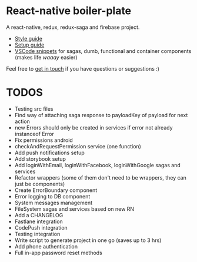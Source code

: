 # React-native boiler-plate

A react-native, redux, redux-saga and firebase project.

* [Style guide](./STYLE_GUIDE.md)
* [Setup guide](./SETUP_GUIDE.md)
* [VSCode snippets](./snippets.json) for sagas, dumb, functional and container components (makes life _waaay_ easier)

Feel free to [get in touch](mailto:shaun@aux.co.za) if you have questions or suggestions :)

# TODOS

* Testing src files
* Find way of attaching saga response to payloadKey of payload for next action
* new Errors should only be created in services if error not already instanceof Error
* Fix permissions android
* checkAndRequestPermission service (one function)
* Add push notifications setup
* Add storybook setup
* Add loginWithEmail, loginWithFacebook, loginWithGoogle sagas and services
* Refactor wrappers (some of them don't need to be wrappers, they can just be components)
* Create ErrorBoundary component
* Error logging to DB component
* System messages management
* FileSystem sagas and services based on new RN
* Add a CHANGELOG
* Fastlane integration
* CodePush integration
* Testing integration
* Write script to generate project in one go (saves up to 3 hrs)
* Add phone authentication
* Full in-app password reset methods

